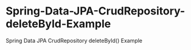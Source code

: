 # Spring-Data-JPA-CrudRepository-deleteById-Example
Spring Data JPA CrudRepository deleteById() Example
